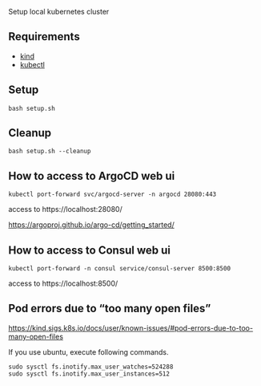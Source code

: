 Setup local kubernetes cluster

## Requirements

- [kind](https://github.com/kubernetes-sigs/kind)
- [kubectl](https://kubernetes.io/docs/tasks/tools/install-kubectl/)

## Setup

```
bash setup.sh
```

## Cleanup

```
bash setup.sh --cleanup
```

## How to access to ArgoCD web ui

```
kubectl port-forward svc/argocd-server -n argocd 28080:443
```

access to https://localhost:28080/

https://argoproj.github.io/argo-cd/getting_started/

## How to access to Consul web ui

```
kubectl port-forward -n consul service/consul-server 8500:8500
```

access to https://localhost:8500/

## Pod errors due to “too many open files”

https://kind.sigs.k8s.io/docs/user/known-issues/#pod-errors-due-to-too-many-open-files

If you use ubuntu, execute following commands.

```
sudo sysctl fs.inotify.max_user_watches=524288
sudo sysctl fs.inotify.max_user_instances=512
```
